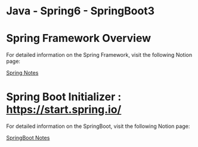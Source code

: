 # Java - Spring6 - SpringBoot3

# Spring Framework Overview

For detailed information on the Spring Framework, visit the following Notion page:

[Spring Notes](https://knotty-beechnut-e0d.notion.site/Spring-f46ca05adc494bba922761a196e2d39d)

# Spring Boot Initializer : https://start.spring.io/

For detailed information on the SpringBoot, visit the following Notion page:

[SpringBoot Notes](https://knotty-beechnut-e0d.notion.site/SpringBoot-762101c97a5b4d7e88a79e3be7d799ac?pvs=4)
